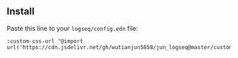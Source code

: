## Install

Paste this line to your `logseq/config.edn` file:

```
:custom-css-url "@import url('https://cdn.jsdelivr.net/gh/wutianjun5858/jun_logseq@master/custom.css');"
```

